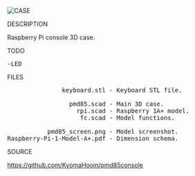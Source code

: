 ![CASE](https://github.com/kyomahooin/pmd85console/raw/master/openscad/pmd85_screen.png "case")

DESCRIPTION

Raspberry Pi console 3D case.

TODO
<pre>
-LED
</pre>

FILES

<pre>
               keyboard.stl - Keyboard STL file.

                 pmd85.scad - Main 3D case.
                   rpi.scad - Raspberry 1A+ model.
                    fc.scad - Model functions.

           pmd85_screen.png - Model screenshot.
Raspberry-Pi-1-Model-A+.pdf - Dimension schema.
</pre>

SOURCE

https://github.com/KyomaHooin/pmd85console

